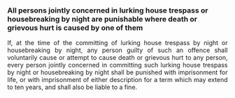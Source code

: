 ### All persons jointly concerned in lurking house trespass or housebreaking by night are punishable where death or grievous hurt is caused by one of them
<div style="text-align: justify">

If, at the time of the committing of lurking house trespass by night or housebreaking by night, any person guilty of such an offence shall voluntarily cause or attempt to cause death or grievous hurt to any person, every person jointly concerned in committing such lurking house trespass by night or housebreaking by night shall be punished with imprisonment for life, or with imprisonment of either description for a term which may extend to ten years, and shall also be liable to a fine.

</div>
